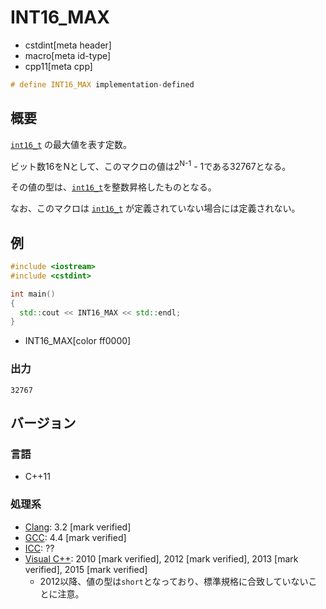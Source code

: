# INT16_MAX
* cstdint[meta header]
* macro[meta id-type]
* cpp11[meta cpp]

```cpp
# define INT16_MAX implementation-defined
```

## 概要
[`int16_t`](int16_t.md) の最大値を表す定数。

ビット数16をNとして、このマクロの値は2<sup>N-1</sup> - 1である32767となる。

その値の型は、[`int16_t`](int16_t.md)を整数昇格したものとなる。

なお、このマクロは [`int16_t`](int16_t.md) が定義されていない場合には定義されない。

## 例
```cpp example
#include <iostream>
#include <cstdint>

int main()
{
  std::cout << INT16_MAX << std::endl;
}
```
* INT16_MAX[color ff0000]

### 出力
```
32767
```


## バージョン
### 言語
- C++11

### 処理系
- [Clang](/implementation.md#clang): 3.2 [mark verified]
- [GCC](/implementation.md#gcc): 4.4 [mark verified]
- [ICC](/implementation.md#icc): ??
- [Visual C++](/implementation.md#visual_cpp): 2010 [mark verified], 2012 [mark verified], 2013 [mark verified], 2015 [mark verified]
	- 2012以降、値の型は`short`となっており、標準規格に合致していないことに注意。
